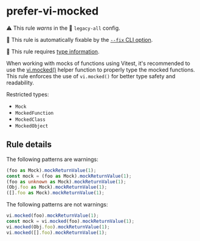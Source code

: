 # prefer-vi-mocked

⚠️ This rule _warns_ in the 💾 `legacy-all` config.

🔧 This rule is automatically fixable by the [`--fix` CLI option](https://eslint.org/docs/latest/user-guide/command-line-interface#--fix).

💭 This rule requires [type information](https://typescript-eslint.io/linting/typed-linting).

<!-- end auto-generated rule header -->

When working with mocks of functions using Vitest, it's recommended to use the
[vi.mocked()](https://vitest.dev/api/vi.html#vi-mocked) helper function to properly type the mocked functions.
This rule enforces the use of `vi.mocked()` for better type safety and readability.

Restricted types:

- `Mock`
- `MockedFunction`
- `MockedClass`
- `MockedObject`

## Rule details

The following patterns are warnings:

```typescript
(foo as Mock).mockReturnValue(1);
const mock = (foo as Mock).mockReturnValue(1);
(foo as unknown as Mock).mockReturnValue(1);
(Obj.foo as Mock).mockReturnValue(1);
([].foo as Mock).mockReturnValue(1);
```

The following patterns are not warnings:

```js
vi.mocked(foo).mockReturnValue(1);
const mock = vi.mocked(foo).mockReturnValue(1);
vi.mocked(Obj.foo).mockReturnValue(1);
vi.mocked([].foo).mockReturnValue(1);
```